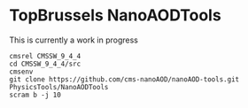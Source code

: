# TopBrussels NanoAODTools

This is currently a work in progress

```
cmsrel CMSSW_9_4_4
cd CMSSW_9_4_4/src
cmsenv
git clone https://github.com/cms-nanoAOD/nanoAOD-tools.git PhysicsTools/NanoAODTools
scram b -j 10


```

